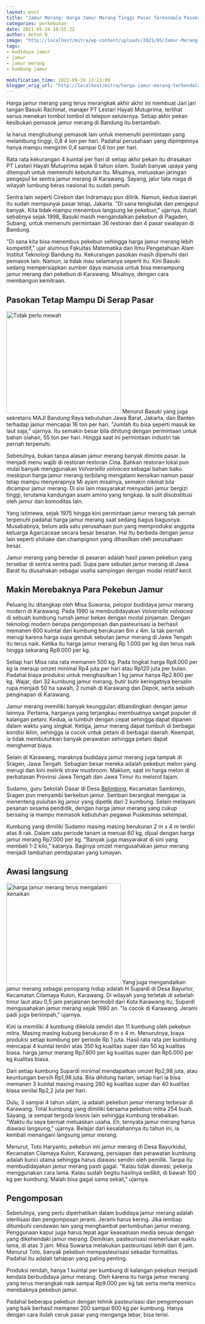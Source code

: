 ```yaml
---
layout: post
title: "Jamur Merang: Harga Jamur Merang Tinggi Pasar Terkendala Pasokan"
categories: perkebunan
date: 2021-05-24 10:55:22
author: Anton N
image: "http://localhost/mitra/wp-content/uploads/2021/05/Jamur-Merang.jpg"
tags:
- budidaya jamur
- jamur
- jamur merang
- kumbung jamur

modification_time: 2022-09-19 13:13:09
blogger_orig_url: "http://localhost/mitra/harga-jamur-merang-terkendala-pasokan.html"
---
```


<span class="keyword _ngcontent-zht-101" aria-hidden="false">Harga jamur merang</span> yang terus merangkak akhir akhir ini membuat Jari jari tangan Basuki Rachmat, manajer PT Lestari Hayati Mutuprima, terlihat serius menekan tombol tombol di telepon selulernya. Setiap akhir pekan kesibukan pemasok jamur merang di Bandung itu bertambah.

Ia harus menghubungi pemasok lain untuk memenuhi permintaan yang melambung tinggi, 0,8 4 ton per hari. Padahal perusahaan yang dipimpinnya hanya mampu mengirim 0,4 sampai 0,6 ton per hari.

Rata rata kekurangan 4 kuintal per hari di setiap akhir pekan itu dirasakan PT Lestari Hayati Mutuprima sejak 6 tahun silam. Sudah banyak upaya yang ditempuh untuk memenuhi kebutuhan itu. Misalnya, meluaskan jaringan pengepul ke sentra jamur merang di Karawang. Sayang, jalur tata niaga di wilayah lumbung beras nasional itu sudah penuh.

Sentra lain seperti Cirebon dan Indramayu pun dilirik. Namun, kedua daerah itu sudah mempunyai pasar tetap, Jakarta. "Di sana tengkulak dan pengepul banyak. Kita tidak mampu menembus langsung ke pekebun," ujarnya.
Itulah sebabnya sejak 1998, Basuki masih mengandalkan pekebun di Pagaden, Subang, untuk memenuhi permintaan 36 restoran dan 4 pasar swalayan di Bandung.

"Di sana kita bisa menembus pekebun sehingga <span class="keyword _ngcontent-zht-101" aria-hidden="false">harga jamur merang</span> lebih kompetitif," ujar alumnus Fakultas Matematika dan Ilmu Pengetahuan Alam Institut Teknologi Bandung itu. Kekurangan pasokan masih dipenuhi dari pemasok lain. Namun, ia tidak mau selamanya seperti itu. Kini Basuki sedang mempersiapkan sumber daya manusia untuk bisa menampung jamur merang dari pekebun di Karawang. Misalnya, dengan cara membangun kemitraan.
<h2 id="Menu">Pasokan Tetap Mampu Di Serap Pasar</h2>
<a href="http://127.0.0.1/mitra/wp-content/uploads/2021/05/jamur.jpg"><img class="aligncenter wp-image-11356 size-medium" src="http://127.0.0.1/mitra/wp-content/uploads/2021/05/jamur-300x267.jpg" alt="Tidak perlu mewah " width="300" height="267" /></a>
Menurut Basuki yang juga sekretaris MAJI Bandung Raya kebutuhan Jawa Barat, Jakarta, dan Banten terhadap jamur mencapai 16 ton per hari. "Jumlah itu bisa seperti masuk ke laut saja," ujarnya. Itu semakin besar bila dihitung dengan permintaan untuk bahan olahan, 55 ton per hari. Hingga saat ini permintaan industri tak pernah terpenuhi.

Sebetulnya, bukan tanpa alasan jamur merang banyak diminta pasar. Ia menjadi menu wajib di restoran restoran Cina. Bahkan restoran lokal pun mulai banyak menggunakan <i>Volvariella volvacea</i> sebagai bahan baku. meskipun <span class="keyword _ngcontent-zht-101" aria-hidden="false">harga jamur merang terbilang mengalami kenaikan namun pasar tetap mampu menyerapnya </span>Mi ayam misalnya, semakin nikmat bila dicampur jamur merang. Di sisi lain masyarakat menyadari jamur bergizi tinggi, terutama kandungan asam amino yang lengkap. Ia sulit disubstitusi oleh jamur dan komoditas lain.

Yang istimewa, sejak 1975 hingga kini permintaan jamur merang tak pernah terpenuhi padahal <span class="keyword _ngcontent-zht-101" aria-hidden="false">harga jamur merang</span> saat sedang bagus bagusnya. Musababnya, belum ada satu perusahaan pun yang memproduksi anggota keluarga Agarcaceae secara besar besaran. Hal Itu berbeda dengan jamur lain seperti shiitake dan champignon yang dihasilkan oleh perusahaan besar.

Jamur merang yang beredar di pasaran adalah hasil panen pekebun yang tersebar di sentra sentra padi. Supa pare sebutan jamur merang di Jawa Barat itu diusahakan sebagai usaha sampingan dengan modal relatif kecil.
<h2 id="Merebak">Makin Merebaknya Para Pekebun Jamur</h2>
Peluang itu ditangkap oleh Misa Suwarsa, pelopor budidaya jamur merang modern di Karawang. Pada 1990 ia membudidayakan <i>Volvariella volvacea</i> di sebuah kumbung rumah jamur bekas dengan modal pinjaman.
Dengan teknologi modern berupa pengomposan dan pasteurisasi ia berhasil memanen 600 kuintal dari kumbung berukuran 6m x 4m. Ia tak pernah merugi karena harga supa genduk sebutan jamur merang di Jawa Tengah itu terus naik. Ketika itu harga jamur merang Rp 1.000 per kg dan terus naik hingga sekarang Rp9.000 per kg.

Setiap hari Misa rata rata memanen 500 kg. Pada tingkat harga Rp9.000 per kg ia meraup omzet minimal Rp4 juta per hari atau Rp120 juta per bulan. Padahal biaya produksi untuk menghasilkan 1 kg jamur hanya Rp2.800 per kg. Wajar, dari 32 kumbung jamur merang, butir butir keringatnya bersalin rupa menjadi 50 ha sawah, 2 rumah di Karawang dan Depok, serta sebuah penginapan di Karawang.

Jamur merang memiliki banyak keunggulan dibandingkan dengan jamur lainnya. Pertama, harganya yang terjangkau membuatnya sangat populer di kalangan petani. Kedua, ia tumbuh dengan cepat sehingga dapat dipanen dalam waktu yang singkat. Ketiga, jamur merang dapat tumbuh di berbagai kondisi iklim, sehingga ia cocok untuk petani di berbagai daerah. Keempat, ia tidak membutuhkan banyak perawatan sehingga petani dapat menghemat biaya.

Selain di Karawang, maraknya budidaya jamur merang juga tampak di Sragen, Jawa Tengah. Sebagian besar mereka adalah pekebun melon yang merugi dan kini melirik straw mushroom. Maklum, saat ini harga melon di perbatasan Provinsi Jawa Tengah dan Jawa Timur itu melorot tajam.

Sudamo, guru Sekolah Dasar di Desa <a class="wpil_keyword_link " title="Belimbing" href="http://127.0.0.1/mitra/topik/belimbing" data-wpil-keyword-link="linked">Belimbing</a>, Kecamatan Sambirejo, Sragen pun menyambi berkebun jamur. Sembari berangkat mengajar ia menenteng puluhan kg jamur yang dipetik dari 2 kumbung. Selain melayani pesanan sesama pendidik, dengan <span class="keyword _ngcontent-zht-101" aria-hidden="false">harga jamur merang yang cukup bersaing</span> ia mampu memasok kebutuhan pegawai Puskesmas setempat.

Kumbung yang dimiliki Sudamo masing masing berukuran 2 m x 4 m terdiri atas 8 rak. Dalam satu periode tanam ia menuai 60 kg, dijual dengan <span class="keyword _ngcontent-zht-101" aria-hidden="false">harga jamur merang</span> Rp7.000 per kg. "Banyak juga masyarakat di sini yang membeli 1-2 kilo," katanya. Baginya omzet mengusahakan jamur merang menjadi tambahan pendapatan yang lumayan.
<h2 id="Awasi">Awasi langsung</h2>
<a href="http://127.0.0.1/mitra/wp-content/uploads/2021/05/jamur1.jpg"><img class="aligncenter wp-image-11357 size-medium" src="http://127.0.0.1/mitra/wp-content/uploads/2021/05/jamur1-300x264.jpg" alt="harga jamur merang terus mengalami kenaikan" width="300" height="264" /></a>
Yang juga mengandalkan jamur merang sebagai penopang hidup adalah H Supardi di Desa Bayurlor, Kecamatan Cilamaya Kulon, Karawang. Di wilayah yang terletak di sebelah timur laut atau 0,5 jam perjalanan bermobil dari Kota Karawang itu, Supardi mengusahakan jamur merang sejak 1980 an. "Ia cocok di Karawang. Jerami padi juga berlimpah," ujarnya.

Kini ia memiliki 4 kumbung dikelola sendiri dan 11 kumbung oleh pekebun mitra. Masing masing kubung berukuran 6 m x 4 m. Menurutnya, biaya produksi setiap kumbung per periode Rp 1 juta. Hasil rata rata per kumbung mencapai 4 kuintal terdiri atas 350 kg kualitas super dan 50 kg kualitas biasa. <span class="keyword _ngcontent-zht-101" aria-hidden="false">harga jamur merang</span> Rp7.800 per kg kualitas super dan Rp5.000 per kg kualitas biasa.

Dari setiap kumbung Supardi minimal mendapatkan omzet Rp2,98 juta, atau keuntungan bersih Rp1,98 juta. Bila dihitung harian, setiap hari ia bisa memanen 3 kuintal masing masing 260 kg kualitas super dan 40 kualitas biasa senilai Rp2,2 juta per hari.

Dulu, 3 sampai 4 tahun silam, ia adalah pekebun jamur merang terbesar di Karawang. Total kumbung yang dimiliki bersama pekebun mitra 254 buah. Sayang, ia sempat tergoda bisnis lain sehingga kumbung terabaikan. "Waktu itu saya berniat meluaskan usaha. Eh, ternyata jamur merang harus diawasi langsung," ujarnya. Belajar dari kesalahannya itu tahun ini, ia kembali menangani langsung jamur merang.

Menurut, Toto Haryanto, pekebun inti jamur merang di Desa Bayurkidul, Kecamatan Cilamaya Kulon, Karawang, persiapan dan perawatan kumbung adalah kunci utama sehingga harus diawasi sendiri oleh pemilik.
Tanpa itu membudidayakan jamur merang pasti gagal. "Kalau tidak diawasi, pekerja menggunakan cara lama. Kalau sudah begitu hasilnya sedikit, di bawah 100 kg per kumbung. Malah bisa gagal sama sekali," ujarnya.
<h2 id="Pengomposan">Pengomposan</h2>
Sebetulnya, yang perlu diperhatikan dalam budidaya jamur merang adalah sterilisasi dan pengomposan jerami. Jerami harus kering. Jika lembap ditumbuhi cendawan lain yang menghambat pertumbuhan jamur merang.
Penggunaan kapur juga harus tepat agar keasamaan media sesuai dengan yang dikehendaki jamur merang. Demikian, pasteurisasi memerlukan waktu lama, di atas 3 jam. Misa Suwarsa melakukan pasteurisasi lebih dari 6 jam. Menurut Toto, banyak pekebun mempasteurisasi sekadar formalitas. Padahal itu adalah tahapan yang paling penting.

Produksi rendah, hanya 1 kuintal per kumbung di kalangan pekebun menjadi kendala berbudidaya jamur merang. Oleh karena itu <span class="keyword _ngcontent-zht-101" aria-hidden="false">harga jamur merang</span> yang terus merangkak naik sampai Rp9.000 per kg tak serta merta memicu merebaknya pekebun jamur.

Padahal beberapa pekebun dengan tehnik pasteurisasi dan pengomposan yang baik berhasil memanen 200 sampai 600 kg per kumbung. Hanya dengan cara itulah ceruk pasar yang menganga lebar, bisa terisi.
